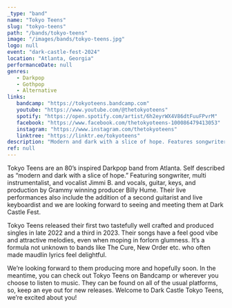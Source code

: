 ```yaml
---
_type: "band"
name: "Tokyo Teens"
slug: "tokyo-teens"
path: "/bands/tokyo-teens"
image: "/images/bands/tokyo-teens.jpg"
logo: null
event: "dark-castle-fest-2024"
location: "Atlanta, Georgia"
performanceDate: null
genres:
   - Darkpop
   - Gothpop
   - Alternative
links:
   bandcamp: "https://tokyoteens.bandcamp.com"
   youtube: "https://www.youtube.com/@thetokyoteens"
   spotify: "https://open.spotify.com/artist/6h2eyrWX4V86dtFuuFPvrM"
   facebook: "https://www.facebook.com/thetokyoteens-100086479413053"
   instagram: "https://www.instagram.com/thetokyoteens"
   linktree: "https://linktr.ee/tokyoteens"
description: "Modern and dark with a slice of hope. Features songwriter, multi instrumentalist, and vocalist Jimmi B. and vocals, guitar, keys, and production by Grammy winning producer Billy Hume."
ref: null
---
```


Tokyo Teens are an 80’s inspired Darkpop band from Atlanta. Self described as “modern and dark with a slice of hope.”
Featuring songwriter, multi instrumentalist, and vocalist Jimmi B. and vocals, guitar, keys, and production by Grammy winning producer Billy Hume. Their live performances also include the addition of a second guitarist and live keyboardist and we are looking forward to seeing and meeting them at Dark Castle Fest.

Tokyo Teens released their first two tastefully well crafted and produced singles in late 2022 and a third in 2023.
Their songs have a feel good vibe and attractive melodies, even when moping in forlorn glumness. It’s a formula not unknown to bands like The Cure, New Order etc. who often made maudlin lyrics feel delightful.

We’re looking forward to them producing more and hopefully soon. In the meantime, you can check out Tokyo Teens on Bandcamp or wherever you choose to listen to music.
They can be found on all of the usual platforms, so, keep an eye out for new releases.
Welcome to Dark Castle Tokyo Teens, we’re excited about you!
